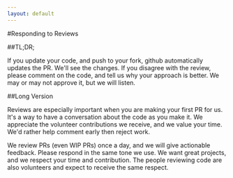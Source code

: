 ```yaml
---
layout: default
---
```



#Responding to Reviews

##TL;DR;

If you update your code, and push to your fork, github automatically updates the PR. We'll see the
changes. If you disagree with the review, please comment on the code, and tell us why your 
approach is better. We may or may not approve it, but we will listen.

##Long Version

Reviews are especially important when you are making your first PR for us. It's a way to have
a conversation about the code as you make it. We appreciate the volunteer contributions we receive, and 
we value your time. We'd rather help comment early then reject work.

We review PRs (even WIP PRs) once a day, and we will give actionable feedback. Please respond in the 
same tone we use. We want great projects, and we respect your time and contribution. The people reviewing
code are also volunteers and expect to receive the same respect.
